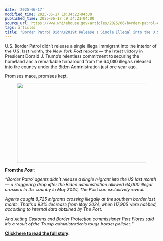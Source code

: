 ```yaml
---
date: '2025-06-17'
modified_time: 2025-06-17 19:34:22-04:00
published_time: 2025-06-17 19:34:21-04:00
source_url: https://www.whitehouse.gov/articles/2025/06/border-patrol-didnt-release-a-single-illegal-into-the-u-s-last-month/
tags: articles
title: "Border Patrol Didn\u2019t Release a Single Illegal into the U.S. Last Month"
---
```

 
U.S. Border Patrol didn’t release a single illegal immigrant into the
interior of the U.S. last month, [the *New York Post*
reports](https://nypost.com/2025/06/17/us-news/border-agents-didnt-release-a-single-illegal-migrant-into-the-us-last-month-border-patrol/)
— the latest victory in President Donald J. Trump’s relentless
commitment to securing the homeland and a remarkable turnaround from the
64,000 illegals released into the country under the Biden Administration
just one year ago.

Promises made, promises kept.

<figure>
<img
src="https://www.whitehouse.gov/wp-content/uploads/2025/06/may-will-cain-graphic-border-fnc.jpg"
style="width:600px" decoding="async" data-fetchpriority="high"
sizes="(max-width: 606px) 100vw, 606px"
srcset="https://www.whitehouse.gov/wp-content/uploads/2025/06/may-will-cain-graphic-border-fnc.jpg 606w, https://www.whitehouse.gov/wp-content/uploads/2025/06/may-will-cain-graphic-border-fnc.jpg?resize=600,261 600w"
width="606" height="264" />
</figure>

**From the *Post*:**

*“Border Patrol agents didn’t release a single migrant into the US last
month — a staggering drop after the Biden administration allowed 64,000
illegal crossers in the country in May 2024, The Post can exclusively
reveal.*

*Agents caught 8,725 migrants crossing illegally at the southern border
last month. That’s a 93% decrease from May 2024, when 117,905 were
nabbed, according to internal data obtained by The Post.*

*And Acting Customs and Border Protection commissioner Pete Flores said
it’s a result of the Trump administration’s tough border policies.”*

[**Click here to read the full
story**](https://nypost.com/2025/06/17/us-news/border-agents-didnt-release-a-single-illegal-migrant-into-the-us-last-month-border-patrol/)**.**
